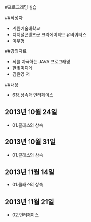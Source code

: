 #프로그래밍 실습

##작성자
- 계원예술대학교
- 디지털콘텐츠군 크리에이티브 유비쿼터스
- 이우형

##강의자료
- 뇌를 자극하는 JAVA 프로그래밍
- 한빛미디어
- 김윤영 저

##내용
- 6장.상속과 인터페이스

## 2013년 10월 24일
- 01.클래스의 상속

## 2013년 10월 31일
- 01.클래스의 상속

## 2013년 11월 14일
- 01.클래스의 상속

## 2013년 11월 21일
- 02.인터페이스
